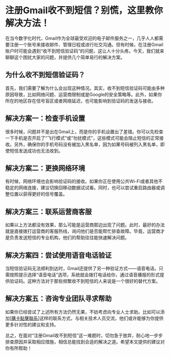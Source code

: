 # 注册Gmail收不到短信？别慌，这里教你解决方法！

在当今数字化时代，Gmail作为全球最受欢迎的电子邮件服务之一，几乎人人都需要注册一个账号来接收邮件、管理日程或进行社交沟通。但有时候，在注册Gmail账户时可能会遇到“收不到短信验证码”的问题，这让人十分头疼。今天，我们就来聊聊这个困扰大家的问题，并提供几个简单易行的解决方案。

## 为什么收不到短信验证码？

首先，我们需要了解为什么会出现这种情况。其实，收不到短信验证码可能由多种原因导致，比如网络问题、运营商限制或是Google的安全策略等。此外，如果你所在的地区存在信号盲区或者网络延迟，也可能影响到验证码的发送与接收。

## 解决方案一：检查手机设置

很多时候，问题并不是出在Gmail上，而是你的手机设置出了差错。你可以先检查一下手机是否开启了“飞行模式”或“勿扰模式”，这些模式可能会阻止短信的正常接收。另外，确保你的手机号码没有被加入黑名单，因为如果号码被列入黑名单，即使短信发送成功也无法收到。

## 解决方案二：更换网络环境

有时候，网络环境也会影响验证码的接收。如果你正在使用公共Wi-Fi或者其他不稳定的网络连接，建议切换回移动数据试试看。同时，也可以尝试重启路由器或调整位置以获得更好的信号覆盖。

## 解决方案三：联系运营商客服

如果以上方法都没有效果，那么可能是运营商那边出现了问题。此时，最好的办法就是直接拨打运营商的客服热线，询问他们是否能帮忙排查故障。毕竟，运营商才是负责发送短信的专业机构，他们的帮助往往能快速解决问题。

## 解决方案四：尝试使用语音电话验证

当短信验证码无法顺利到达时，Gmail还提供了另一种验证方式——语音电话。只需按照提示选择“语音电话”选项，系统就会拨打电话给你，通过语音播报的形式提供验证码。这种方法对于那些频繁收不到短信的人来说是一个很好的替代方案。

## 解决方案五：咨询专业团队寻求帮助

如果你已经尝试了上述所有方法仍然无果，不妨考虑向专业人士求助。比如可以添加[[購卡點擊聯系](https://t.me/s/esim1088)]这样的联系方式，与相关技术人员交流，他们或许能够为你提供更多针对性的建议和支持。

总之，在面对“注册Gmail收不到短信”这一难题时，切勿急于放弃，耐心地一步步排查原因并采取相应措施，相信总能找到合适的解决之道。希望本文提供的建议对你有所帮助！